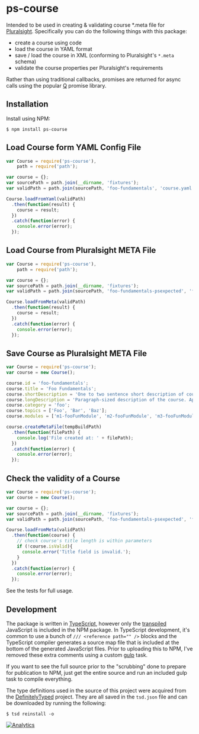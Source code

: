 ps-course
=========
Intended to be used in creating & validating course *.meta file for [Pluralsight](http://www.pluralsight.com). Specifically you can do the following things with this package:

- create a course using code
- load the course in YAML format
- save / load the course in XML (conforming to Pluralsight's `*.meta` schema)
- validate the course properties per Pluralsight's requirements

Rather than using traditional callbacks, promises are returned for async calls using the popular [Q](https://github.com/kriskowal/q) promise library.


Installation
------------
Install using NPM:

````
$ npm install ps-course
````


Load Course form YAML Config File
---------------------------------
````javascript
var Course = require('ps-course'),
    path = require('path');

var course = {};
var sourcePath = path.join(__dirname, 'fixtures');
var validPath = path.join(sourcePath, 'foo-fundamentals', 'course.yaml');

Course.loadFromYaml(validPath)
  .then(function(result) {
    course = result;
  })
  .catch(function(error) {
    console.error(error);
  });
````


Load Course from Pluralsight META File
--------------------------------------
````javascript
var Course = require('ps-course'),
    path = require('path');

var course = {};
var sourcePath = path.join(__dirname, 'fixtures');
var validPath = path.join(sourcePath, 'foo-fundamentals-psexpected', 'foo-fundamentals.meta');

Course.loadFromMeta(validPath)
  .then(function(result) {
    course = result;
  })
  .catch(function(error) {
    console.error(error);
  });
````


Save Course as Pluralsight META File
------------------------------------
````javascript
var Course = require('ps-course');
var course = new Course();

course.id = 'foo-fundamentals';
course.title = 'Foo Fundamentals';
course.shortDescription = 'One to two sentence short description of course. Appears on the main home page for your course, below the course title.';
course.longDescription = 'Paragraph-sized description of the course. Appears on the \'Description\' tab of the course page.';
course.category = 'foo';
course.topics = ['Foo', 'Bar', 'Baz'];
course.modules = ['m1-fooFunModule', 'm2-fooFunModule', 'm3-fooFunModule', 'm4-fooFunModule'];

course.createMetaFile(tempBuildPath)
  .then(function(filePath) {
    console.log('File created at: ' + filePath);
  })
  .catch(function(error) {
    console.error(error);
  });
````


Check the validity of a Course
--------------------------------------
````javascript
var Course = require('ps-course');
var course = new Course();

var course = {};
var sourcePath = path.join(__dirname, 'fixtures');
var validPath = path.join(sourcePath, 'foo-fundamentals-psexpected', 'foo-fundamentals.meta');

Course.loadFromMeta(validPath)
  .then(function(course) {
    // check course's title length is within parameters
    if (!course.isValid){
      console.error('Title field is invalid.');
    }
  })
  .catch(function(error) {
    console.error(error);
  });
````

See the tests for full usage.


Development
-----------
The package is written in [TypeScript](http://www.typescriptlang.org), however only the [transpiled](http://en.wikipedia.org/wiki/Source-to-source_compiler) JavaScript is included in the NPM package. In TypeScript development, it's common to use a bunch of `/// <reference path="" />` blocks and the TypeScript compiler generates a source map file that is included at the bottom of the generated JavaScript files. Prior to uploading this to NPM, I've removed these extra comments using a custom [gulp](http://gulpjs.com) task.

If you want to see the full source prior to the "scrubbing" done to prepare for publication to NPM, just get the entire source and run an included gulp task to compile everything.

The type definitions used in the source of this project were acquired from the [DefinitelyTyped](https://github.com/borisyankov/DefinitelyTyped) project. They are all saved in the `tsd.json` file and can be downloaded by running the following:

````
$ tsd reinstall -o
````

[![Analytics](https://ga-beacon.appspot.com/UA-59891462-1/node-ps-course/readme)](https://github.com/igrigorik/ga-beacon)